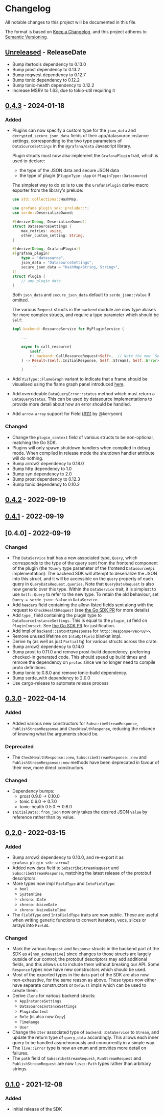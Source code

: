 # Changelog

All notable changes to this project will be documented in this file.

The format is based on [Keep a Changelog](https://keepachangelog.com/en/1.0.0/),
and this project adheres to [Semantic Versioning](https://semver.org/spec/v2.0.0.html).

<!-- next-header -->

## [Unreleased] - ReleaseDate

- Bump itertools dependency to 0.13.0
- Bump prost dependency to 0.13.2
- Bump reqwest dependency to 0.12.7
- Bump tonic dependency to 0.12.2
- Bump tonic-health dependency to 0.12.2
- Increase MSRV to 1.63, due to tokio-util requiring it

## [0.4.3] - 2024-01-18

### Added

- Plugins can now specify a custom type for the `json_data` and
  `decrypted_secure_json_data` fields of their app/datasource instance
  settings, corresponding to the two type parameters of `DataSourceSettings`
  in the `@grafana/data` Javascript library.

  Plugin structs must now also implement the `GrafanaPlugin` trait, which is used
  to declare:
  - the type of the JSON data and secure JSON data
  - the type of plugin (`PluginType::App` or `PluginType::Datasource`)

  The simplest way to do so is to use the `GrafanaPlugin` derive macro exporter from the library's prelude:
  
  ```rust
  use std::collections::HashMap;

  use grafana_plugin_sdk::prelude::*;
  use serde::DeserializeOwned;

  #[derive(Debug, DeserializeOwned)]
  struct DatasourceSettings {
      max_retries: usize,
      other_custom_setting: String,
  }
  
  #[derive(Debug, GrafanaPlugin)]
  #[grafana_plugin(
      type = "datasource",
      json_data = "DatasourceSettings",
      secure_json_data = "HashMap<String, String>",
  )]
  struct Plugin {
      // any plugin data
  }
  ```

  Both `json_data` and `secure_json_data` default to `serde_json::Value` if omitted.

  The various `Request` structs in the `backend` module are now type aliases for more complex structs,
  and require a type parameter which should be `Self`:

  ```rust
  impl backend::ResourceService for MyPluginService {

      ...

      async fn call_resource(
          &self,
          r: backend::CallResourceRequest<Self>,  // Note the new `Self` type parameter.
      ) -> Result<(Self::InitialResponse, Self::Stream), Self::Error> {
          ...
      }
  ```
- Add `VisType::FlameGraph` variant to indicate that a frame should be visualised using the flame graph panel introduced [here](https://github.com/grafana/grafana/pull/56376).
- Add overrideable `DataQueryError::status` method which must return a `DataQueryStatus`. This can be used by datasource implementations to provide more detail about how an error should be handled.
- Add `arrow-array` support for Field ([#111](https://github.com/grafana/grafana-plugin-sdk-rust/pull/111) by @kerryeon)

### Changed

- Change the `plugin_context` field of various structs to be non-optional, matching the Go SDK.
- Plugins will only spawn shutdown handlers when compiled in debug mode. When compiled in release mode the shutdown handler attribute will do nothing.
- Bump arrow2 dependency to 0.18.0
- Bump http dependency to 1.0
- Bump syn dependency to 2.0
- Bump prost dependency to 0.12.3
- Bump tonic dependency to 0.10.2

## [0.4.2] - 2022-09-19

## [0.4.1] - 2022-09-19

## [0.4.0] - 2022-09-19

### Changed

- The `DataService` trait has a new associated type, `Query`, which corresponds to the type of the query sent from the frontend component of the plugin (the `TQuery` type parameter of the frontend `DatasourceApi` implementation). The backend SDK will attempt to deserialize the JSON into this struct, and it will be accessible on the `query` property of each query in `QueryDataRequest.queries`. Note that `QueryDataRequest` is also now generic over this type. Within the `DataService` trait, it is simplest to use `Self::Query` to refer to the new type.
  To retain the old behaviour, set `Query = serde_json::Value` in `DataService`.
- Add `headers` field containing the allow-listed fields sent along with the request
  to `CheckHealthRequest` (see [the Go SDK PR](https://github.com/grafana/grafana-plugin-sdk-go/pull/512)
  for more details)
- Add `type_` field containing the plugin type to `DataSourceInstanceSettings`. This is equal
  to the `plugin_id` field on `PluginContext`. See [the Go SDK PR](https://github.com/grafana/grafana-plugin-sdk-go/pull/490)
  for justification.
- Add impl of `backend::IntoHttpResponse` for `http::Response<Vec<u8>>`.
- Remove unused lifetime on `IntoOptField` blanket impl.
- Derive `Eq` (as well as just `PartialEq`) for various structs across the crate.
- Bump arrow2 dependency to 0.14.0
- Bump prost to 0.11.0 and remove prost-build dependency, preferring checked-in generated code.
  This should speed up build times and remove the dependency on `protoc` since we no longer need to compile proto definitions.
- Bump tonic to 0.8.0 and remove tonic-build dependency.
- Bump serde_with dependency to 2.0.0
- Use cargo-release to automate release process

## [0.3.0] - 2022-04-14

### Added

- Added various new constructors for `SubscribeStreamResponse`, `PublishStreamResponse`
  and `CheckHealthResponse`, reducing the reliance of knowing what the arguments should
  be.

### Deprecated

- The `CheckHealthResponse::new`, `SubscribeStreamResponse::new` and
  `PublishStreamResponse::new` methods have been deprecated in favour of their new,
  more direct constructors.

### Changed

- Dependency bumps:
  - prost 0.9.0 -> 0.10.0
  - tonic 0.6.0 -> 0.7.0
  - tonic-health 0.5.0 -> 0.6.0
- `InitialData::from_json` now only takes the desired JSON `Value` by reference rather than by
  value.

## [0.2.0] - 2022-03-15

### Added

- Bump arrow2 dependency to 0.10.0, and re-export it as `grafana_plugin_sdk::arrow2`
- Added new `data` field to `SubscribeStreamRequest` and `SubscribeStreamResponse`,
  matching the latest release of the protobuf descriptors.
- More types now impl `FieldType` and `IntoFieldType`:
  - `bool`
  - `SystemTime`
  - `chrono::Date`
  - `chrono::NaiveDate`
  - `chrono::NaiveDateTime`
- The `FieldType` and `IntoFieldType` traits are now public. These are useful when
  writing generic functions to convert iterators, vecs, slices or arrays into `Field`s.

### Changed

- Mark the various `Request` and `Response` structs in the backend part of the SDK as
  `#[non_exhaustive]` since changes to those structs are largely outside of our control;
  the protobuf descriptors may add additional fields, and this allows us to include them
  without breaking our API. Some `Response` types now have new constructors which should
  be used.
- Most of the exported types in the `data` part of the SDK are also now non-exhaustive,
  for the same reason as above. These types now either have separate constructors or
  `Default` impls which can be used to create them.
- Derive `Clone` for various backend structs:
  - `AppInstanceSettings`
  - `DataSourceInstanceSettings`
  - `PluginContext`
  - `Role` (is also now `Copy`)
  - `TimeRange`
  - `User`
- Change the `Iter` associated type of `backend::DataService` to `Stream`, and update
  the return type of `query_data` accordingly. This allows each inner query to be handled
  asynchronously and concurrently in a simple way.
- The `live::Error` type is now an enum and provides more detail on failures.
- The `path` field of `SubscribeStreamRequest`, `RunStreamRequest` and
  `PublishStreamRequest` are now `live::Path` types rather than arbitrary strings.

## [0.1.0] - 2021-12-08

### Added

- Initial release of the SDK

<!-- next-url -->
[Unreleased]: https://github.com/assert-rs/predicates-rs/compare/v0.4.3...HEAD
[0.4.3]: https://github.com/assert-rs/predicates-rs/compare/v0.4.2...v0.4.3
[0.4.2]: https://github.com/assert-rs/predicates-rs/compare/v0.4.1...v0.4.2
[0.4.1]: https://github.com/assert-rs/predicates-rs/compare/v0.4.0...v0.4.1
[unreleased]: https://github.com/grafana/grafana-plugin-sdk-rust/compare/v0.3.0...v0.4.0
[0.3.0]: https://github.com/grafana/grafana-plugin-sdk-rust/tag/v0.3.0
[0.2.0]: https://github.com/grafana/grafana-plugin-sdk-rust/tag/v0.2.0
[0.1.0]: https://github.com/grafana/grafana-plugin-sdk-rust/tag/v0.1.0
